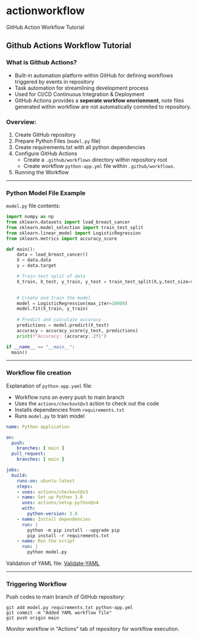# actionworkflow
GitHub Action Workflow Tutorial

## Github Actions Workflow Tutorial

### What is Github Actions?

* Built-in automation platform within GitHub for defining workflows triggered by events in repository
* Task automation for streamlining development process
* Used for CI/CD Continuous Integration & Deployment
* GitHub Actions provides a **seperate workfow envrionment**, note files generated within workflow are not automatically commited to repository.

### Overview:

1. Create GitHub repository
2. Prepare Python Files (`model.py` file)
3. Create requirements.txt with all python dependencies
4. Configure GitHub Actions
	* Create a `.github/workflows` directory within repository root
	* Create workflow `python-app.yml` file within `.github/workflows`.
5. Running the Workflow
***
### Python Model File Example

`model.py` file contents:
```python
import numpy as np
from sklearn.datasets import load_breast_cancer
from sklearn.model_selection import train_test_split
from sklearn.linear_model import LogisticRegression
from sklearn.metrics import accuracy_score

def main():
	data = load_breast_cancer()
	X = data.data
	y = data.target

	# Train-test split of data
	X_train, X_test, y_train, y_test = train_test_split(X,y,test_size=0.2,random_state=42)

	
	# Create and train the model
	model = LogisticRegression(max_iter=10000)
	model.fit(X_train, y_train)
	
	# Predict and calculate accuracy
	predictions = model.predict(X_test)
	accuracy = accuracy_score(y_test, predictions)
	print(f"Accuracy: {accuracy:.2f}")

if __name__ == "__main__":
  main()
```

***
### Workflow file creation

Explanation of `python-app.yaml` file:

* Workflow runs on every push to main branch
* Uses the `actions/checkout@v3` action to check out the code
* Installs dependencies from `requirements.txt`
* Runs `model.py` to train model

```yaml
name: Python application

on:
  push:
    branches: [ main ]
  pull_request:
    branches: [ main ]

jobs:
  build:
    runs-on: ubuntu-latest
    steps:
    - uses: actions/checkout@v3
    - name: Set up Python 3.8
      uses: actions/setup-python@v4
      with:
        python-version: 3.8
    - name: Install dependencies
      run: |
        python -m pip install --upgrade pip
        pip install -r requirements.txt
    - name: Run the script
      run: |
        python model.py
```
 
Validation of YAML file: [Validate-YAML](https://onlineyamltools.com/validate-yaml)
***
### Triggering Workflow

Push codes to main branch of GitHub repository:

```git
git add model.py requirements.txt python-app.yml
git commit -m "Added YAML workflow file"
git push origin main
```

Monitor workflow in "Actions" tab of repository for workflow execution.




